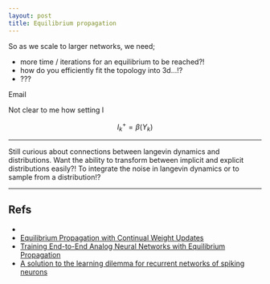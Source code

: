 ```yaml
---
layout: post
title: Equilibrium propagation
---
```


So as we scale to larger networks, we need;

- more time / iterations for an equilibrium to be reached?!
- how do you efficiently fit the topology into 3d...!?
- ???



Email

Not clear to me how setting I

$$
I_k^+ = \beta (Y_k)
$$


***

Still curious about connections between langevin dynamics and distributions.
Want the ability to transform between implicit and explicit distributions easily?!
To integrate the noise in langevin dynamics or to sample from a distribution!?

***

## Refs

- []()
- [Equilibrium Propagation with Continual Weight Updates](https://arxiv.org/abs/2005.04168)
- [Training End-to-End Analog Neural Networks with Equilibrium Propagation](https://arxiv.org/abs/2006.01981)
- [A solution to the learning dilemma for recurrent networks of spiking neurons](https://www.nature.com/articles/s41467-020-17236-y)
